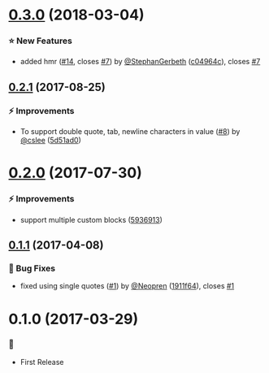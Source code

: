 <a name="0.3.0"></a>
# [0.3.0](https://github.com/kazupon/vue-i18n-loader/compare/v0.2.1...v0.3.0) (2018-03-04)


### :star: New Features

* added hmr ([#14](https://github.com/kazupon/vue-i18n-loader/issues/14), closes [#7](https://github.com/kazupon/vue-i18n-loader/issues/7)) by [@StephanGerbeth](https://github.com/StephanGerbeth) ([c04964c](https://github.com/kazupon/vue-i18n-loader/commit/c04964c)), closes [#7](https://github.com/kazupon/vue-i18n-loader/issues/7)



<a name="0.2.1"></a>
## [0.2.1](https://github.com/kazupon/vue-i18n-loader/compare/v0.2.0...v0.2.1) (2017-08-25)


### :zap: Improvements

* To support double quote, tab, newline characters in value ([#8](https://github.com/kazupon/vue-i18n-loader/issues/8)) by [@cslee](https://github.com/cslee) ([5d51ad0](https://github.com/kazupon/vue-i18n-loader/commit/5d51ad0))



<a name="0.2.0"></a>
# [0.2.0](https://github.com/kazupon/vue-i18n-loader/compare/v0.1.1...v0.2.0) (2017-07-30)


### :zap: Improvements

* support multiple custom blocks ([5936913](https://github.com/kazupon/vue-i18n-loader/commit/5936913))



<a name="0.1.1"></a>
## [0.1.1](https://github.com/kazupon/vue-i18n-loader/compare/v0.1.0...v0.1.1) (2017-04-08)


### :bug: Bug Fixes

* fixed using single quotes ([#1](https://github.com/kazupon/vue-i18n-loader/issues/1)) by [@Neopren](https://github.com/Neopren) ([1911f64](https://github.com/kazupon/vue-i18n-loader/commit/1911f64)), closes [#1](https://github.com/kazupon/vue-i18n-loader/issues/1)



<a name="0.1.0"></a>
# 0.1.0 (2017-03-29)

### :hatched_chick: 

* First Release
